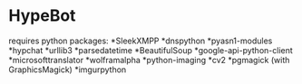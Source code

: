 # HypeBot

requires python packages:
*SleekXMPP
*dnspython
*pyasn1-modules
*hypchat
*urllib3
*parsedatetime
*BeautifulSoup
*google-api-python-client
*microsofttranslator
*wolframalpha
*python-imaging
*cv2
*pgmagick (with GraphicsMagick)
*imgurpython